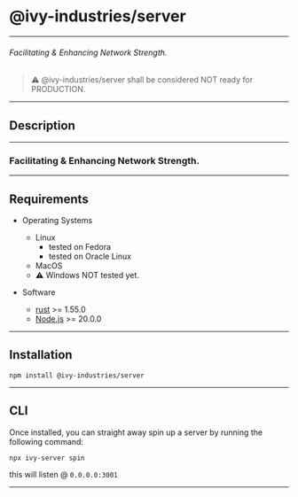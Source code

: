 # @ivy-industries/server

___

###### Facilitating & Enhancing Network Strength.

> ⚠ @ivy-industries/server shall be considered NOT ready for PRODUCTION.

___

## Description

___

### Facilitating & Enhancing Network Strength.

___

## Requirements

- Operating Systems
  - Linux
    - tested on Fedora
    - tested on Oracle Linux
  - MacOS
  - ⚠ Windows NOT tested yet.

- Software

  - [rust](https://www.rust-lang.org/tools/install) >= 1.55.0
  - [Node.js](https://nodejs.org/en/) >= 20.0.0

___

## Installation

```shell
npm install @ivy-industries/server
```

___

## CLI

Once installed, you can straight away spin up a server by running the following command:

```shell
npx ivy-server spin
```

this will listen @ `0.0.0.0:3001`

___
